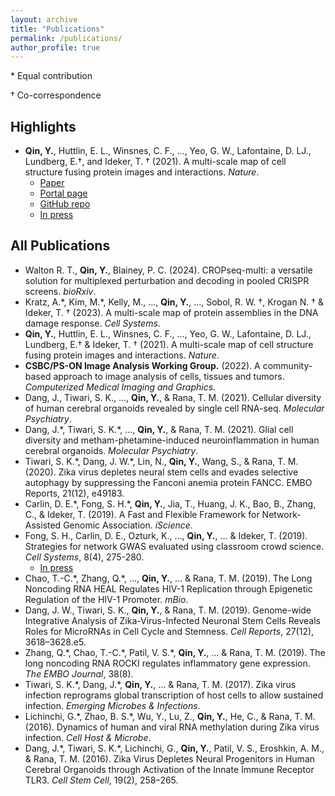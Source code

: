 ```yaml
---
layout: archive
title: "Publications"
permalink: /publications/
author_profile: true
---
```


\* Equal contribution

† Co-correspondence

## Highlights
* **Qin, Y.**, Huttlin, E. L., Winsnes, C. F., ..., Yeo, G. W., Lafontaine, D. LJ., Lundberg, E.†, and Ideker, T. † (2021). A multi-scale map of cell structure fusing protein images and interactions. *Nature*.
    * [Paper](https://www.nature.com/articles/s41586-021-04115-9)
    * [Portal page](https://idekerlab.ucsd.edu/music/)
    * [GitHub repo](https://github.com/idekerlab/MuSIC)
    * [In press](https://health.ucsd.edu/news/releases/Pages/2021-11-24-we-might-not-know-half-of-whats-in-our-cells-new-ai-technique-reveals.aspx)

## All Publications
* Walton R. T., **Qin, Y.**, Blainey, P. C. (2024). CROPseq-multi: a versatile solution for multiplexed perturbation and decoding in pooled CRISPR screens. *bioRxiv*.
* Kratz, A.\*, Kim, M.\*, Kelly, M., …, **Qin, Y.**, …, Sobol, R. W. †, Krogan N. † & Ideker, T. † (2023). A multi-scale map of protein assemblies in the DNA damage response. *Cell Systems*.
* **Qin, Y.**, Huttlin, E. L., Winsnes, C. F., ..., Yeo, G. W., Lafontaine, D. LJ., Lundberg, E.† & Ideker, T. † (2021). A multi-scale map of cell structure fusing protein images and interactions. *Nature*.
* **CSBC/PS-ON Image Analysis Working Group.** (2022). A community-based approach to image analysis of cells, tissues and tumors. *Computerized Medical Imaging and Graphics*.
* Dang, J., Tiwari, S. K., …, **Qin, Y.**, & Rana, T. M. (2021). Cellular diversity of human cerebral organoids revealed by single cell RNA-seq. *Molecular Psychiatry*.
* Dang, J.\*, Tiwari, S. K.\*, …, **Qin, Y.**, & Rana, T. M. (2021). Glial cell diversity and metham-phetamine-induced neuroinflammation in human cerebral organoids. *Molecular Psychiatry*.
* Tiwari, S. K.\*, Dang, J. W.\*, Lin, N., **Qin, Y.**, Wang, S., & Rana, T. M. (2020). Zika virus depletes neural stem cells and evades selective autophagy by suppressing the Fanconi anemia protein FANCC. EMBO Reports, 21(12), e49183.
* Carlin, D. E.\*, Fong, S. H.\*, **Qin, Y.**, Jia, T., Huang, J. K., Bao, B., Zhang, C., & Ideker, T. (2019). A Fast and Flexible Framework for Network-Assisted Genomic Association. *iScience*. 
* Fong, S. H., Carlin, D. E., Ozturk, K., …, **Qin, Y.**, ... & Ideker, T. (2019). Strategies for network GWAS evaluated using classroom crowd science. *Cell Systems*, 8(4), 275-280.
    * [In press](https://www.sciencedaily.com/releases/2019/04/190424112921.htm)
* Chao, T.-C.\*, Zhang, Q.\*, …, **Qin, Y.**, … & Rana, T. M. (2019). The Long Noncoding RNA HEAL Regulates HIV-1 Replication through Epigenetic Regulation of the HIV-1 Promoter. *mBio*.
* Dang, J. W., Tiwari, S. K., **Qin, Y.**, & Rana, T. M. (2019). Genome-wide Integrative Analysis of Zika-Virus-Infected Neuronal Stem Cells Reveals Roles for MicroRNAs in Cell Cycle and Stemness. *Cell Reports*, 27(12), 3618–3628.e5.
* Zhang, Q.\*, Chao, T.-C.\*, Patil, V. S.\*, **Qin, Y.**, … & Rana, T. M. (2019). The long noncoding RNA ROCKI regulates inflammatory gene expression. *The EMBO Journal*, 38(8). 
* Tiwari, S. K.\*, Dang, J.\*, **Qin, Y.**, … & Rana, T. M. (2017). Zika virus infection reprograms global transcription of host cells to allow sustained infection. *Emerging Microbes & Infections*.
* Lichinchi, G.\*, Zhao, B. S.\*, Wu, Y., Lu, Z., **Qin, Y.**, He, C., & Rana, T. M. (2016). Dynamics of human and viral RNA methylation during Zika virus infection. *Cell Host & Microbe*. 
* Dang, J.\*, Tiwari, S. K.\*, Lichinchi, G., **Qin, Y.**, Patil, V. S., Eroshkin, A. M., & Rana, T. M. (2016). Zika Virus Depletes Neural Progenitors in Human Cerebral Organoids through Activation of the Innate Immune Receptor TLR3. *Cell Stem Cell*, 19(2), 258–265.

    
